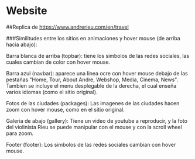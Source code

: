 # Website
##Replica de https://www.andrerieu.com/en/travel

###Similitudes entre los sitios en animaciones y hover mouse (de arriba hacia abajo):

Barra blanca de arriba (topbar): tiene los simbolos de las redes sociales, las cuales cambian de color con hover mouse.

Barra azul (navbar): aparece una linea ocre con hover mouse debajo de las pestañas "Home, Tour, About Andre, Webshop, Media, Cinema, News". Tambien se incluye el menu desplegable de la derecha, el cual enseña varios idiomas (como el sitio original).

Fotos de las ciudades (packages): Las imagenes de las ciudades hacen zoom con hover mouse, como en el sitio original.

Galeria de abajo (gallery): Tiene un video de youtube a reproducir, y la foto del violinista Rieu se puede manipular con el mouse y con la scroll wheel para zoom.

Footer (footer): Los simbolos de las redes sociales cambian con hover mouse.
